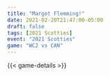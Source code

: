 ```yaml
---
title: "Margot Flemming!"
date: 2021-02-20T21:47:00-05:00
draft: false
tags: [2021 Scotties]
event: "2021 Scotties"
game: "WC2 vs CAN"
---
```

{{< game-details >}}
<!--more--> 